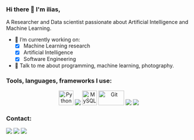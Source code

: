 
### Hi there 👋 I'm ilias,

A Researcher and Data scientist passionate about Artificial Intelligence and Machine Learning.

- 🔭 I’m currently working on:
	- [X] Machine Learning research
	- [X] Artificial Intelligence
	- [X] Software Engineering

- 💬 Talk to me about programming, machine learning, photography.

### Tools, languages, frameworks I use:

<p align="center">
	<img title="Python" alt="Python" src="https://raw.githubusercontent.com/Thomas-George-T/Thomas-George-T/master/assets/python.svg" width="40" height="40" />
	<img src="https://img.icons8.com/color/48/000000/tensorflow.png"/>
	<img title="MySQL" alt="MySQL" src="https://raw.githubusercontent.com/Thomas-George-T/Thomas-George-T/master/assets/mysql.svg" width="40" height="40" />
	<img title="Git" alt="Git" src="https://raw.githubusercontent.com/Thomas-George-T/Thomas-George-T/master/assets/git.svg" width="70" height="40" />
	<img src="https://img.icons8.com/ios-filled/50/000000/javascript-logo.png"/>
	<img src="https://img.icons8.com/color/48/000000/nodejs.png"/>
</p>

### Contact:
<p>
<a target="_blank" href="https://izavits.github.io/"><img src="https://img.shields.io/badge/-WEB-FF4088?style=for-the-badge&logo=Hugo&logoColor=white"></img></a>	
<a target="_blank" href="https://www.linkedin.com/in/izavits"><img src="https://img.shields.io/badge/-LinkedIn-0077B5?style=for-the-badge&logo=Linkedin&logoColor=white"></img></a>
<a target="_blank" href="https://twitter.com/izavits"><img src="https://img.shields.io/badge/-Twitter-1DA1F2?style=for-the-badge&logo=Twitter&logoColor=white"></img></a>
<br>
</p>       
